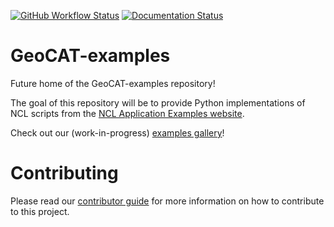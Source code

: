 [![GitHub Workflow Status](https://img.shields.io/github/workflow/status/NCAR/GeoCAT-examples/Build%20documentation%20pages?logo=github&style=for-the-badge)](https://github.com/NCAR/GeoCAT-examples/actions)
[![Documentation Status](https://img.shields.io/readthedocs/geocat-examples/latest.svg?style=for-the-badge)](https://geocat-examples.readthedocs.io/en/latest/?badge=latest)


GeoCAT-examples
===============
Future home of the GeoCAT-examples repository!

The goal of this repository will be to provide Python implementations of NCL scripts from the [NCL Application Examples website](https://ncl.ucar.edu/Applications/).

Check out our (work-in-progress) [examples gallery](https://geocat-examples.readthedocs.io/en/latest/)!

Contributing
============
Please read our [contributor guide](CONTRIBUTING.md) for more information on how to contribute to this project. 
